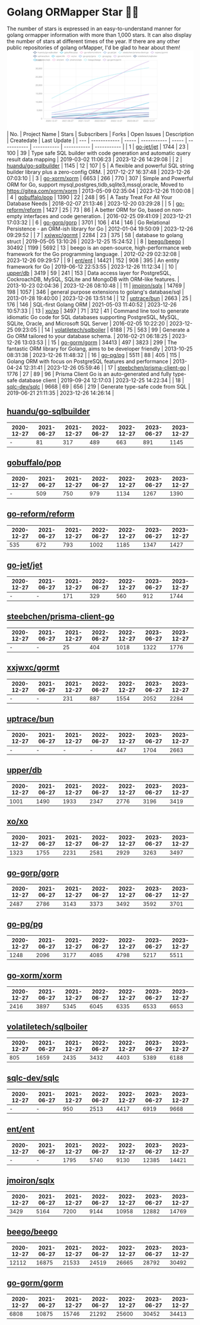 # Golang ORMapper Star 🎉🎉
The number of stars is expressed in an easy-to-understand manner for golang ormapper information with more than 1,000 stars. It can also display the number of stars at different times of the year.
If there are any other public repositories of golang orMapper, I'd be glad to hear about them!
[![Start数チャート](output/orm_chart.jpeg)](https://ryotaroseto.github.io/star-golang-orms/output/orm_chart.html)
| No. | Project Name | Stars | Subscribers | Forks | Open Issues | Description | Createdate | Last Update |
| --- | ------------ | ----- | ----------- | ----- | ----------- | ----------- | ----------- | ----------- |
| 1 | [go-jet/jet](https://github.com/go-jet/jet) | 1744 | 23 | 100 | 39 | Type safe SQL builder with code generation and automatic query result data mapping | 2019-03-02 11:06:23 | 2023-12-26 14:29:08 |
| 2 | [huandu/go-sqlbuilder](https://github.com/huandu/go-sqlbuilder) | 1145 | 12 | 107 | 5 | A flexible and powerful SQL string builder library plus a zero-config ORM. | 2017-12-27 16:37:48 | 2023-12-26 07:03:10 |
| 3 | [go-xorm/xorm](https://github.com/go-xorm/xorm) | 6653 | 266 | 770 | 307 | Simple and Powerful ORM for Go, support mysql,postgres,tidb,sqlite3,mssql,oracle, Moved to https://gitea.com/xorm/xorm | 2013-05-09 02:35:04 | 2023-12-26 11:00:08 |
| 4 | [gobuffalo/pop](https://github.com/gobuffalo/pop) | 1390 | 22 | 248 | 95 | A Tasty Treat For All Your Database Needs | 2018-02-07 21:13:46 | 2023-12-20 03:29:28 |
| 5 | [go-reform/reform](https://github.com/go-reform/reform) | 1427 | 25 | 73 | 86 | A better ORM for Go, based on non-empty interfaces and code generation. | 2016-02-25 09:41:09 | 2023-12-21 17:03:32 |
| 6 | [go-gorp/gorp](https://github.com/go-gorp/gorp) | 3701 | 106 | 414 | 146 | Go Relational Persistence - an ORM-ish library for Go | 2012-01-04 19:50:09 | 2023-12-26 09:29:52 |
| 7 | [xxjwxc/gormt](https://github.com/xxjwxc/gormt) | 2284 | 23 | 375 | 58 | database to golang struct | 2019-05-05 13:10:26 | 2023-12-25 15:24:52 |
| 8 | [beego/beego](https://github.com/beego/beego) | 30492 | 1199 | 5692 | 13 | beego is an open-source, high-performance web framework for the Go programming language. | 2012-02-29 02:32:08 | 2023-12-26 09:29:57 |
| 9 | [ent/ent](https://github.com/ent/ent) | 14421 | 152 | 908 | 395 | An entity framework for Go | 2019-06-12 22:53:55 | 2023-12-26 11:12:34 |
| 10 | [upper/db](https://github.com/upper/db) | 3419 | 59 | 241 | 153 | Data access layer for PostgreSQL, CockroachDB, MySQL, SQLite and MongoDB with ORM-like features. | 2013-10-23 02:04:36 | 2023-12-26 08:10:48 |
| 11 | [jmoiron/sqlx](https://github.com/jmoiron/sqlx) | 14769 | 198 | 1057 | 346 | general purpose extensions to golang's database/sql | 2013-01-28 19:40:00 | 2023-12-26 13:51:14 |
| 12 | [uptrace/bun](https://github.com/uptrace/bun) | 2663 | 25 | 176 | 146 | SQL-first Golang ORM | 2021-05-03 11:40:52 | 2023-12-26 10:57:33 |
| 13 | [xo/xo](https://github.com/xo/xo) | 3497 | 71 | 312 | 41 | Command line tool to generate idiomatic Go code for SQL databases supporting PostgreSQL, MySQL, SQLite, Oracle, and Microsoft SQL Server | 2016-02-05 10:22:20 | 2023-12-25 09:23:05 |
| 14 | [volatiletech/sqlboiler](https://github.com/volatiletech/sqlboiler) | 6188 | 75 | 563 | 99 | Generate a Go ORM tailored to your database schema. | 2016-02-21 06:18:25 | 2023-12-26 13:03:53 |
| 15 | [go-gorm/gorm](https://github.com/go-gorm/gorm) | 34413 | 497 | 3823 | 299 | The fantastic ORM library for Golang, aims to be developer friendly | 2013-10-25 08:31:38 | 2023-12-26 11:48:32 |
| 16 | [go-pg/pg](https://github.com/go-pg/pg) | 5511 | 88 | 405 | 115 | Golang ORM with focus on PostgreSQL features and performance | 2013-04-24 12:31:41 | 2023-12-26 05:59:46 |
| 17 | [steebchen/prisma-client-go](https://github.com/steebchen/prisma-client-go) | 1776 | 27 | 89 | 96 | Prisma Client Go is an auto-generated and fully type-safe database client | 2019-09-24 12:17:03 | 2023-12-25 14:22:34 |
| 18 | [sqlc-dev/sqlc](https://github.com/sqlc-dev/sqlc) | 9668 | 69 | 656 | 219 | Generate type-safe code from SQL | 2019-06-21 21:11:35 | 2023-12-26 14:26:14 |
## [huandu/go-sqlbuilder](https://github.com/huandu/go-sqlbuilder)
| 2020-12-27 | 2021-06-27 | 2021-12-27 | 2022-06-27 | 2022-12-27 | 2023-06-27 | 2023-12-27 |
| --- | --- | --- | --- | --- | --- | --- |
| - | 81 | 317 | 489 | 663 | 891 | 1145 |
## [gobuffalo/pop](https://github.com/gobuffalo/pop)
| 2020-12-27 | 2021-06-27 | 2021-12-27 | 2022-06-27 | 2022-12-27 | 2023-06-27 | 2023-12-27 |
| --- | --- | --- | --- | --- | --- | --- |
| - | 509 | 750 | 979 | 1134 | 1267 | 1390 |
## [go-reform/reform](https://github.com/go-reform/reform)
| 2020-12-27 | 2021-06-27 | 2021-12-27 | 2022-06-27 | 2022-12-27 | 2023-06-27 | 2023-12-27 |
| --- | --- | --- | --- | --- | --- | --- |
| 535 | 672 | 793 | 1002 | 1185 | 1347 | 1427 |
## [go-jet/jet](https://github.com/go-jet/jet)
| 2020-12-27 | 2021-06-27 | 2021-12-27 | 2022-06-27 | 2022-12-27 | 2023-06-27 | 2023-12-27 |
| --- | --- | --- | --- | --- | --- | --- |
| - | - | 171 | 329 | 560 | 912 | 1744 |
## [steebchen/prisma-client-go](https://github.com/steebchen/prisma-client-go)
| 2020-12-27 | 2021-06-27 | 2021-12-27 | 2022-06-27 | 2022-12-27 | 2023-06-27 | 2023-12-27 |
| --- | --- | --- | --- | --- | --- | --- |
| - | - | 25 | 404 | 1018 | 1322 | 1776 |
## [xxjwxc/gormt](https://github.com/xxjwxc/gormt)
| 2020-12-27 | 2021-06-27 | 2021-12-27 | 2022-06-27 | 2022-12-27 | 2023-06-27 | 2023-12-27 |
| --- | --- | --- | --- | --- | --- | --- |
| - | - | 231 | 887 | 1554 | 2052 | 2284 |
## [uptrace/bun](https://github.com/uptrace/bun)
| 2020-12-27 | 2021-06-27 | 2021-12-27 | 2022-06-27 | 2022-12-27 | 2023-06-27 | 2023-12-27 |
| --- | --- | --- | --- | --- | --- | --- |
| - | - | - | - | 447 | 1704 | 2663 |
## [upper/db](https://github.com/upper/db)
| 2020-12-27 | 2021-06-27 | 2021-12-27 | 2022-06-27 | 2022-12-27 | 2023-06-27 | 2023-12-27 |
| --- | --- | --- | --- | --- | --- | --- |
| 1001 | 1490 | 1933 | 2347 | 2776 | 3196 | 3419 |
## [xo/xo](https://github.com/xo/xo)
| 2020-12-27 | 2021-06-27 | 2021-12-27 | 2022-06-27 | 2022-12-27 | 2023-06-27 | 2023-12-27 |
| --- | --- | --- | --- | --- | --- | --- |
| 1323 | 1755 | 2231 | 2581 | 2929 | 3263 | 3497 |
## [go-gorp/gorp](https://github.com/go-gorp/gorp)
| 2020-12-27 | 2021-06-27 | 2021-12-27 | 2022-06-27 | 2022-12-27 | 2023-06-27 | 2023-12-27 |
| --- | --- | --- | --- | --- | --- | --- |
| 2487 | 2786 | 3143 | 3373 | 3492 | 3592 | 3701 |
## [go-pg/pg](https://github.com/go-pg/pg)
| 2020-12-27 | 2021-06-27 | 2021-12-27 | 2022-06-27 | 2022-12-27 | 2023-06-27 | 2023-12-27 |
| --- | --- | --- | --- | --- | --- | --- |
| 1248 | 2096 | 3177 | 4085 | 4798 | 5217 | 5511 |
## [go-xorm/xorm](https://github.com/go-xorm/xorm)
| 2020-12-27 | 2021-06-27 | 2021-12-27 | 2022-06-27 | 2022-12-27 | 2023-06-27 | 2023-12-27 |
| --- | --- | --- | --- | --- | --- | --- |
| 2416 | 3897 | 5345 | 6045 | 6335 | 6533 | 6653 |
## [volatiletech/sqlboiler](https://github.com/volatiletech/sqlboiler)
| 2020-12-27 | 2021-06-27 | 2021-12-27 | 2022-06-27 | 2022-12-27 | 2023-06-27 | 2023-12-27 |
| --- | --- | --- | --- | --- | --- | --- |
| 805 | 1659 | 2435 | 3432 | 4403 | 5389 | 6188 |
## [sqlc-dev/sqlc](https://github.com/sqlc-dev/sqlc)
| 2020-12-27 | 2021-06-27 | 2021-12-27 | 2022-06-27 | 2022-12-27 | 2023-06-27 | 2023-12-27 |
| --- | --- | --- | --- | --- | --- | --- |
| - | - | 950 | 2513 | 4417 | 6919 | 9668 |
## [ent/ent](https://github.com/ent/ent)
| 2020-12-27 | 2021-06-27 | 2021-12-27 | 2022-06-27 | 2022-12-27 | 2023-06-27 | 2023-12-27 |
| --- | --- | --- | --- | --- | --- | --- |
| - | - | 1795 | 5740 | 9130 | 12385 | 14421 |
## [jmoiron/sqlx](https://github.com/jmoiron/sqlx)
| 2020-12-27 | 2021-06-27 | 2021-12-27 | 2022-06-27 | 2022-12-27 | 2023-06-27 | 2023-12-27 |
| --- | --- | --- | --- | --- | --- | --- |
| 3429 | 5164 | 7200 | 9144 | 10958 | 12882 | 14769 |
## [beego/beego](https://github.com/beego/beego)
| 2020-12-27 | 2021-06-27 | 2021-12-27 | 2022-06-27 | 2022-12-27 | 2023-06-27 | 2023-12-27 |
| --- | --- | --- | --- | --- | --- | --- |
| 12112 | 16875 | 21533 | 24519 | 26665 | 28792 | 30492 |
## [go-gorm/gorm](https://github.com/go-gorm/gorm)
| 2020-12-27 | 2021-06-27 | 2021-12-27 | 2022-06-27 | 2022-12-27 | 2023-06-27 | 2023-12-27 |
| --- | --- | --- | --- | --- | --- | --- |
| 6808 | 10875 | 15746 | 21292 | 25600 | 30452 | 34413 |
